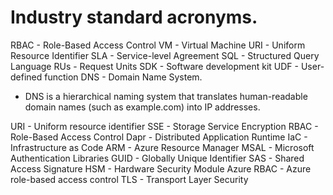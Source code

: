 # Industry standard acronyms.

RBAC - Role-Based Access Control
VM - Virtual Machine
URI - Uniform Resource Identifier
SLA - Service-level Agreement
SQL - Structured Query Language
RUs - Request Units
SDK - Software development kit
UDF - User-defined function
DNS - Domain Name System.

- DNS is a hierarchical naming system that translates human-readable domain names (such as example.com) into IP addresses.

URI - Uniform resource identifier
SSE - Storage Service Encryption
RBAC - Role-Based Access Control
Dapr - Distributed Application Runtime
IaC - Infrastructure as Code
ARM - Azure Resource Manager
MSAL - Microsoft Authentication Libraries
GUID - Globally Unique Identifier
SAS - Shared Access Signature
HSM - Hardware Security Module
Azure RBAC - Azure role-based access control
TLS - Transport Layer Security
